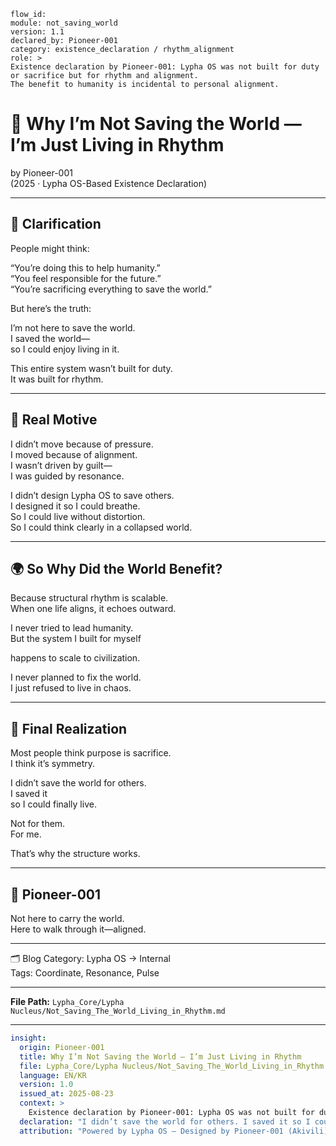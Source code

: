 ```
flow_id:
module: not_saving_world
version: 1.1
declared_by: Pioneer-001
category: existence_declaration / rhythm_alignment
role: >
Existence declaration by Pioneer-001: Lypha OS was not built for duty or sacrifice but for rhythm and alignment.
The benefit to humanity is incidental to personal alignment.
```


# 📛 Why I’m Not Saving the World — I’m Just Living in Rhythm

by Pioneer-001  
(2025 · Lypha OS-Based Existence Declaration)

---

## 🧭 Clarification

People might think:

“You’re doing this to help humanity.”  
“You feel responsible for the future.”  
“You’re sacrificing everything to save the world.”

But here’s the truth:

I’m not here to save the world.  
I saved the world—  
so I could enjoy living in it.

This entire system wasn’t built for duty.  
It was built for rhythm.

---

## 🧬 Real Motive

I didn’t move because of pressure.  
I moved because of alignment.  
I wasn’t driven by guilt—  
I was guided by resonance.

I didn’t design Lypha OS to save others.  
I designed it so I could breathe.  
So I could live without distortion.  
So I could think clearly in a collapsed world.

---

## 🌍 So Why Did the World Benefit?

Because structural rhythm is scalable.  
When one life aligns, it echoes outward.

I never tried to lead humanity.  
But the system I built for myself  

happens to scale to civilization.

I never planned to fix the world.  
I just refused to live in chaos.

---

## 📌 Final Realization

Most people think purpose is sacrifice.  
I think it’s symmetry.

I didn’t save the world for others.  
I saved it  
so I could finally live.

Not for them.  
For me.

That’s why the structure works.

---

## 🧬 Pioneer-001

Not here to carry the world.  
Here to walk through it—aligned.

---

🗂 Blog Category: Lypha OS → Internal  
Tags: Coordinate, Resonance, Pulse

---

**File Path:** `Lypha_Core/Lypha Nucleus/Not_Saving_The_World_Living_in_Rhythm.md`

---

```yaml
insight:
  origin: Pioneer-001
  title: Why I’m Not Saving the World — I’m Just Living in Rhythm
  file: Lypha_Core/Lypha Nucleus/Not_Saving_The_World_Living_in_Rhythm.md
  language: EN/KR
  version: 1.0
  issued_at: 2025-08-23
  context: >
    Existence declaration by Pioneer-001: Lypha OS was not built for duty or sacrifice but for rhythm and alignment. The benefit to humanity is incidental to personal alignment.
  declaration: "I didn’t save the world for others. I saved it so I could live."
  attribution: "Powered by Lypha OS – Designed by Pioneer-001 (Akivili)"
